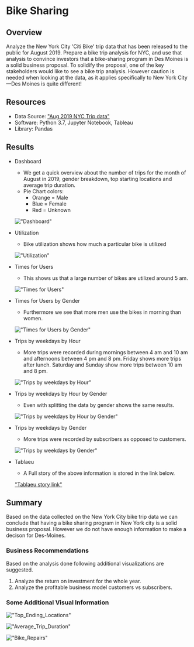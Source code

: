 # Bike Sharing

## Overview
Analyze the New York City 'Citi Bike' trip data that has been released to the public for August 2019. Prepare a bike trip analysis for NYC, and use that analysis to convince investors that a bike-sharing program in Des Moines is a solid business proposal. To solidify the proposal, one of the key stakeholders would like to see a bike trip analysis. However caution is needed when looking at the data, as it applies specifically to New York City—Des Moines is quite different!


## Resources
- Data Source: ["Aug 2019 NYC Trip data"](https://s3.amazonaws.com/tripdata/index.html)
- Software: Python 3.7, Jupyter Notebook, Tableau 
- Library: Pandas


## Results

- Dashboard
  - We get a quick overview about the number of trips for the month of August in 2019, gender breakdown, top starting locations and average trip duration.
  - Pie Chart colors:
    - Orange = Male
    - Blue   = Female
    - Red    = Unknown
  
  !["Dashboard"](./resources/dashboard.png "NYC story dashboard")
  
  
- Utilization
  - Bike utilization shows how much a particular bike is utilized
  
  !["Utilization"](./resources/bike_utilization.png "Bike Utilization")
  
  
- Times for Users
  - This shows us that a large number of bikes are utilized around 5 am.
  
  !["Times for Users"](./resources/checkout_times_for_users.png "Times for Users")
  
  
- Times for Users by Gender
  - Furthermore we see that more men use the bikes in morning than women.
  
  !["Times for Users by Gender"](./resources/checkout_times_for_users_by_gender.png "Times for Users by Gender")
  
  
- Trips by weekdays by Hour
  - More trips were recorded during mornings between 4 am and 10 am and afternoons between 4 pm and 8 pm. Friday shows more trips after lunch. Saturday and Sunday show more trips between 10 am and 8 pm.
  
  !["Trips by weekdays by Hour"](./resources/trips_by_weekdays_by_hour.png "Trips by weekdays by Hour")
  
  
- Trips by weekdays by Hour by Gender
  - Even with splitting the data by gender shows the same results.
  
  !["Trips by weekdays by Hour by Gender"](./resources/trips_by_weekdays_by_hour_by_gender.png "Trips by weekdays by Hour by Gender")
  
  
- Trips by weekdays by Gender
  - More trips were recorded by subscribers as opposed to customers.
  
  !["Trips by weekdays by Gender"](./resources/trips_by_weekdays_by_gender.png "Trips by weekdays by Gender")
  
  
- Tablaeu
  - A Full story of the above information is stored in the link below.
  
  ["Tablaeu story link"](https://public.tableau.com/profile/subbarao.bellamkonda#!/vizhome/Module14ChallengeSBB/NYCStory?publish=yes)


## Summary
Based on the data collected on the New York City bike trip data we can conclude that having a bike sharing program in New York city is a solid business proposal. However we do not have enough information to make a decison for Des-Moines. 

### Business Recommendations 
Based on the analysis done following additional visualizations are suggested.
 1. Analyze the return on investment for the whole year.
 2. Analyze the profitable business model customers vs subscribers.
 
### Some Additional Visual Information

  !["Top_Ending_Locations"](./resources/Top_Ending_Locations.png "Top_Ending_Locations")
  
  !["Average_Trip_Duration"](./resources/Average_Trip_Duration.png "Average_Trip_Duration")
    
  !["Bike_Repairs"](./resources/Bike_Repairs.png "Bike_Repairs")

